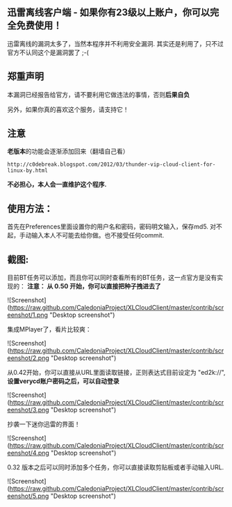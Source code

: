 迅雷离线客户端 - 如果你有23级以上账户，你可以完全免费使用！
---
迅雷离线的漏洞太多了，当然本程序并不利用安全漏洞. 
其实还是利用了，只不过官方不认同这个是漏洞罢了 ;-(

郑重声明
---
本漏洞已经报告给官方，请不要利用它做违法的事情，否则**后果自负**

另外，如果你真的喜欢这个服务，请支持它！

## 注意

**老版本**的功能会逐渐添加回来（翻墙自己看）

    http://c0debreak.blogspot.com/2012/03/thunder-vip-cloud-client-for-linux-by.html

**不必担心，本人会一直维护这个程序.**

## 使用方法：

首先在Preferences里面设置你的用户名和密码，密码明文输入，保存md5.
对不起，手动输入本人不可能去给你做。也不接受任何commit.

## 截图:

目前BT任务可以添加，而且你可以同时查看所有的BT任务，这一点官方是没有实现的：
**注意： 从 0.50 开始，你可以直接把种子拽进去了**

![Screenshot] (https://raw.github.com/CaledoniaProject/XLCloudClient/master/contrib/screenshot/1.png "Desktop screenshot")

集成MPlayer了，看片比较爽：

![Screenshot] (https://raw.github.com/CaledoniaProject/XLCloudClient/master/contrib/screenshot/2.png "Desktop screenshot")

从0.42开始，你可以直接从URL里面读取链接，正则表达式目前设定为 "ed2k://", **设置verycd账户密码之后，可以自动登录**

![Screenshot] (https://raw.github.com/CaledoniaProject/XLCloudClient/master/contrib/screenshot/3.png "Desktop screenshot")

抄袭一下迷你迅雷的界面！

![Screenshot] (https://raw.github.com/CaledoniaProject/XLCloudClient/master/contrib/screenshot/4.png "Desktop screenshot")

0.32 版本之后可以同时添加多个任务，你可以直接读取剪贴板或者手动输入URL.

![Screenshot] (https://raw.github.com/CaledoniaProject/XLCloudClient/master/contrib/screenshot/5.png "Desktop screenshot")
